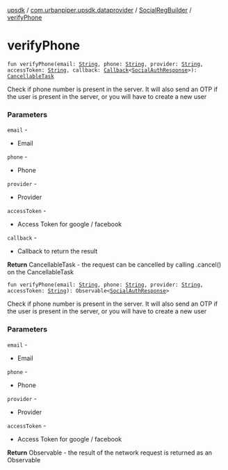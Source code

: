 [upsdk](../../index.md) / [com.urbanpiper.upsdk.dataprovider](../index.md) / [SocialRegBuilder](index.md) / [verifyPhone](./verify-phone.md)

# verifyPhone

`fun verifyPhone(email: `[`String`](https://kotlinlang.org/api/latest/jvm/stdlib/kotlin/-string/index.html)`, phone: `[`String`](https://kotlinlang.org/api/latest/jvm/stdlib/kotlin/-string/index.html)`, provider: `[`String`](https://kotlinlang.org/api/latest/jvm/stdlib/kotlin/-string/index.html)`, accessToken: `[`String`](https://kotlinlang.org/api/latest/jvm/stdlib/kotlin/-string/index.html)`, callback: `[`Callback`](../-callback/index.md)`<`[`SocialAuthResponse`](../../com.urbanpiper.upsdk.model.networkresponse/-social-auth-response/index.md)`>): `[`CancellableTask`](../-cancellable-task/index.md)

Check if phone number is present in the server. It will also send an OTP if the user is present
in the server, or you will have to create a new user

### Parameters

`email` -
* Email

`phone` -
* Phone

`provider` -
* Provider

`accessToken` -
* Access Token for google / facebook

`callback` -
* Callback to return the result

**Return**
CancellableTask - the request can be cancelled by calling .cancel() on the CancellableTask

`fun verifyPhone(email: `[`String`](https://kotlinlang.org/api/latest/jvm/stdlib/kotlin/-string/index.html)`, phone: `[`String`](https://kotlinlang.org/api/latest/jvm/stdlib/kotlin/-string/index.html)`, provider: `[`String`](https://kotlinlang.org/api/latest/jvm/stdlib/kotlin/-string/index.html)`, accessToken: `[`String`](https://kotlinlang.org/api/latest/jvm/stdlib/kotlin/-string/index.html)`): Observable<`[`SocialAuthResponse`](../../com.urbanpiper.upsdk.model.networkresponse/-social-auth-response/index.md)`>`

Check if phone number is present in the server. It will also send an OTP if the user is present
in the server, or you will have to create a new user

### Parameters

`email` -
* Email

`phone` -
* Phone

`provider` -
* Provider

`accessToken` -
* Access Token for google / facebook

**Return**
Observable - the result of the network request is returned as an Observable

